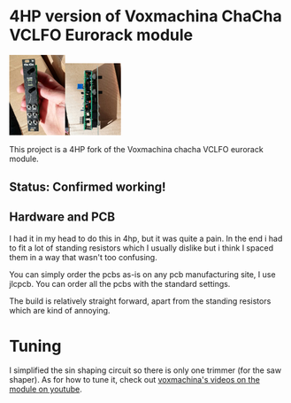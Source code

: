 # 4HP version of Voxmachina ChaCha VCLFO Eurorack module
<img src="images/front.jpg" width="20%" height="20%"><img src="images/side.jpg" width="20%" height="20%">

This project is a 4HP fork of the Voxmachina chacha VCLFO eurorack module.

## Status: Confirmed working!

## Hardware and PCB

I had it in my head to do this in 4hp, but it was quite a pain.
In the end i had to fit a lot of standing resistors which I usually dislike but i think
I spaced them in a way that wasn't too confusing.

You can simply order the pcbs as-is on any pcb manufacturing site, 
I use jlcpcb. You can order all the pcbs with the standard settings.

The build is relatively straight forward, apart from the standing resistors which are kind of annoying.

# Tuning
I simplified the sin shaping circuit so there is only one trimmer (for the saw shaper).
As for how to tune it, check out [voxmachina's videos on the module on youtube](https://www.youtube.com/watch?v=DsVzbcYWhuM&t=31s).
